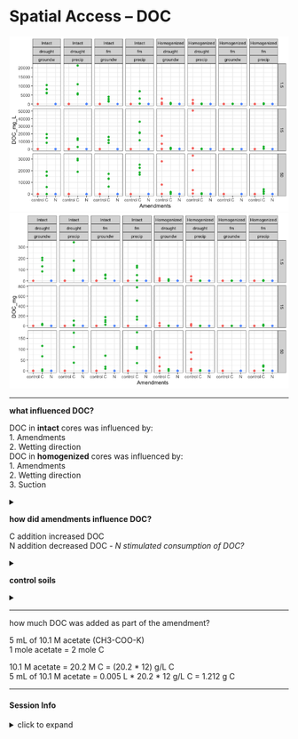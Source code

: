 Spatial Access – DOC
================

![](markdown/doc/doc_graph-1.png)<!-- -->![](markdown/doc/doc_graph-2.png)<!-- -->

-----

**what influenced DOC?**

DOC in **intact** cores was influenced by:  
1\. Amendments  
2\. Wetting direction  
DOC in **homogenized** cores was influenced by:  
1\. Amendments  
2\. Wetting direction  
3\. Suction

<details>

<summary> </summary>

``` r
summary(aov(DOC_mg ~ Amendments*Suction*Moisture*Wetting,
              data = doc %>% filter(Homogenization=="Intact")))
#>                                      Df Sum Sq Mean Sq F value   Pr(>F)    
#> Amendments                            2 364660  182330  26.750 4.57e-10 ***
#> Suction                               1   7440    7440   1.092   0.2986    
#> Moisture                              1   3638    3638   0.534   0.4667    
#> Wetting                               1  31861   31861   4.674   0.0330 *  
#> Amendments:Suction                    2  13867    6933   1.017   0.3652    
#> Amendments:Moisture                   2   6458    3229   0.474   0.6241    
#> Suction:Moisture                      1    691     691   0.101   0.7508    
#> Amendments:Wetting                    2  55997   27999   4.108   0.0192 *  
#> Suction:Wetting                       1     30      30   0.004   0.9476    
#> Moisture:Wetting                      1  10741   10741   1.576   0.2122    
#> Amendments:Suction:Moisture           2    857     428   0.063   0.9391    
#> Amendments:Suction:Wetting            2    283     141   0.021   0.9795    
#> Amendments:Moisture:Wetting           2  18142    9071   1.331   0.2688    
#> Suction:Moisture:Wetting              1   1140    1140   0.167   0.6834    
#> Amendments:Suction:Moisture:Wetting   2   1923     961   0.141   0.8686    
#> Residuals                           102 695238    6816                     
#> ---
#> Signif. codes:  0 '***' 0.001 '**' 0.01 '*' 0.05 '.' 0.1 ' ' 1
#> 18 observations deleted due to missingness

summary(aov(DOC_mg ~ Amendments*Suction*Moisture*Wetting,
              data = doc %>% filter(Homogenization=="Homogenized")))
#>                                      Df Sum Sq Mean Sq F value   Pr(>F)    
#> Amendments                            2   1748   874.0   7.686 0.000774 ***
#> Suction                               1    711   711.0   6.252 0.013981 *  
#> Moisture                              1    959   958.7   8.431 0.004514 ** 
#> Wetting                               1    104   104.1   0.916 0.340867    
#> Amendments:Suction                    2    452   226.1   1.988 0.142140    
#> Amendments:Moisture                   2   3332  1666.1  14.651 2.51e-06 ***
#> Suction:Moisture                      1     88    88.1   0.775 0.380761    
#> Amendments:Wetting                    2     45    22.7   0.200 0.819371    
#> Suction:Wetting                       1     48    47.8   0.420 0.518336    
#> Moisture:Wetting                      1     13    12.5   0.110 0.740581    
#> Amendments:Suction:Moisture           2   1298   648.8   5.705 0.004469 ** 
#> Amendments:Suction:Wetting            2     15     7.6   0.067 0.935477    
#> Amendments:Moisture:Wetting           2    190    95.0   0.835 0.436769    
#> Suction:Moisture:Wetting              1      3     2.5   0.022 0.881349    
#> Amendments:Suction:Moisture:Wetting   2     34    17.1   0.151 0.860370    
#> Residuals                           103  11713   113.7                     
#> ---
#> Signif. codes:  0 '***' 0.001 '**' 0.01 '*' 0.05 '.' 0.1 ' ' 1
#> 14 observations deleted due to missingness
```

</details>

**how did amendments influence DOC?**

C addition increased DOC  
N addition decreased DOC - *N stimulated consumption of DOC?*

<details>

<summary> </summary>

``` r
## both C and N
aov1 = aov(DOC_mg ~ Amendments, data = doc); summary(aov1)
#>              Df  Sum Sq Mean Sq F value   Pr(>F)    
#> Amendments    2  196357   98178   21.97 1.63e-09 ***
#> Residuals   250 1117405    4470                     
#> ---
#> Signif. codes:  0 '***' 0.001 '**' 0.01 '*' 0.05 '.' 0.1 ' ' 1
#> 32 observations deleted due to missingness
h1 = agricolae::HSD.test(aov1, "Amendments"); h1$groups
#>             DOC_mg groups
#> C       61.4317647      a
#> control  4.9796471      b
#> N        0.1563855      b

#DescTools::DunnettTest(DOC_mg ~ Amendments, data = doc, control="control")

## excluding C
aov2 = aov(DOC_mg ~ Amendments, data = doc %>% filter(!Amendments=="C")); summary(aov2)
#>              Df Sum Sq Mean Sq F value  Pr(>F)   
#> Amendments    1    977   976.9   8.624 0.00379 **
#> Residuals   166  18804   113.3                   
#> ---
#> Signif. codes:  0 '***' 0.001 '**' 0.01 '*' 0.05 '.' 0.1 ' ' 1
#> 24 observations deleted due to missingness
h2 = agricolae::HSD.test(aov1, "Amendments"); h2$groups
#>             DOC_mg groups
#> C       61.4317647      a
#> control  4.9796471      b
#> N        0.1563855      b

##

# l = nlme::lme(DOC_mg ~ Amendments*Suction*Moisture*Wetting, random = ~1|CORE, 
#               data = doc %>% filter(Homogenization=="Intact"), na.action = na.omit)
# anova(l)
```

</details>

**control soils**

<details>

<summary> </summary>

``` r
doc_control = doc %>% filter(Amendments=="control")

summary(aov(DOC_mg ~ Suction*Moisture,
              data = doc_control %>% filter(Homogenization=="Intact")),
        na.action=na.omit)
#>                  Df  Sum Sq  Mean Sq F value Pr(>F)
#> Suction           1 0.00000 0.000003   0.000  0.983
#> Moisture          1 0.01451 0.014510   2.066  0.160
#> Suction:Moisture  1 0.00053 0.000532   0.076  0.785
#> Residuals        35 0.24585 0.007024               
#> 9 observations deleted due to missingness
```

</details>

-----

how much DOC was added as part of the amendment?

5 mL of 10.1 M acetate (CH3-COO-K)  
1 mole acetate = 2 mole C

10.1 M acetate = 20.2 M C = (20.2 \* 12) g/L C  
5 mL of 10.1 M acetate = 0.005 L \* 20.2 \* 12 g/L C = 1.212 g C

-----

#### Session Info

<details>

<summary>click to expand</summary>

Date run: 2020-07-10

    #> R version 4.0.1 (2020-06-06)
    #> Platform: x86_64-apple-darwin17.0 (64-bit)
    #> Running under: macOS Mojave 10.14.6
    #> 
    #> Matrix products: default
    #> BLAS:   /Library/Frameworks/R.framework/Versions/4.0/Resources/lib/libRblas.dylib
    #> LAPACK: /Library/Frameworks/R.framework/Versions/4.0/Resources/lib/libRlapack.dylib
    #> 
    #> locale:
    #> [1] en_US.UTF-8/en_US.UTF-8/en_US.UTF-8/C/en_US.UTF-8/en_US.UTF-8
    #> 
    #> attached base packages:
    #> [1] stats     graphics  grDevices utils     datasets  methods   base     
    #> 
    #> other attached packages:
    #>  [1] ggbiplot_0.55   PNWColors_0.1.0 forcats_0.5.0   stringr_1.4.0  
    #>  [5] dplyr_1.0.0     purrr_0.3.4     readr_1.3.1     tidyr_1.1.0    
    #>  [9] tibble_3.0.1    ggplot2_3.3.2   tidyverse_1.3.0 here_0.1       
    #> 
    #> loaded via a namespace (and not attached):
    #>  [1] httr_1.4.1       jsonlite_1.6.1   modelr_0.1.8     shiny_1.5.0     
    #>  [5] assertthat_0.2.1 highr_0.8        blob_1.2.1       cellranger_1.1.0
    #>  [9] yaml_2.2.1       pillar_1.4.4     backports_1.1.8  lattice_0.20-41 
    #> [13] glue_1.4.1       digest_0.6.25    promises_1.1.1   rvest_0.3.5     
    #> [17] colorspace_1.4-1 htmltools_0.5.0  httpuv_1.5.4     plyr_1.8.6      
    #> [21] klaR_0.6-15      pkgconfig_2.0.3  labelled_2.5.0   broom_0.5.6     
    #> [25] haven_2.3.1      questionr_0.7.1  xtable_1.8-4     scales_1.1.1    
    #> [29] later_1.1.0.1    combinat_0.0-8   generics_0.0.2   farver_2.0.3    
    #> [33] ellipsis_0.3.1   withr_2.2.0      agricolae_1.3-3  cli_2.0.2       
    #> [37] magrittr_1.5     crayon_1.3.4     readxl_1.3.1     mime_0.9        
    #> [41] evaluate_0.14    fs_1.4.1         fansi_0.4.1      nlme_3.1-148    
    #> [45] MASS_7.3-51.6    xml2_1.3.2       tools_4.0.1      hms_0.5.3       
    #> [49] lifecycle_0.2.0  munsell_0.5.0    reprex_0.3.0     cluster_2.1.0   
    #> [53] compiler_4.0.1   rlang_0.4.6      grid_4.0.1       rstudioapi_0.11 
    #> [57] miniUI_0.1.1.1   labeling_0.3     rmarkdown_2.3    gtable_0.3.0    
    #> [61] DBI_1.1.0        AlgDesign_1.2.0  R6_2.4.1         lubridate_1.7.9 
    #> [65] knitr_1.28       fastmap_1.0.1    rprojroot_1.3-2  stringi_1.4.6   
    #> [69] Rcpp_1.0.4.6     vctrs_0.3.1      dbplyr_1.4.4     tidyselect_1.1.0
    #> [73] xfun_0.15

</details>
